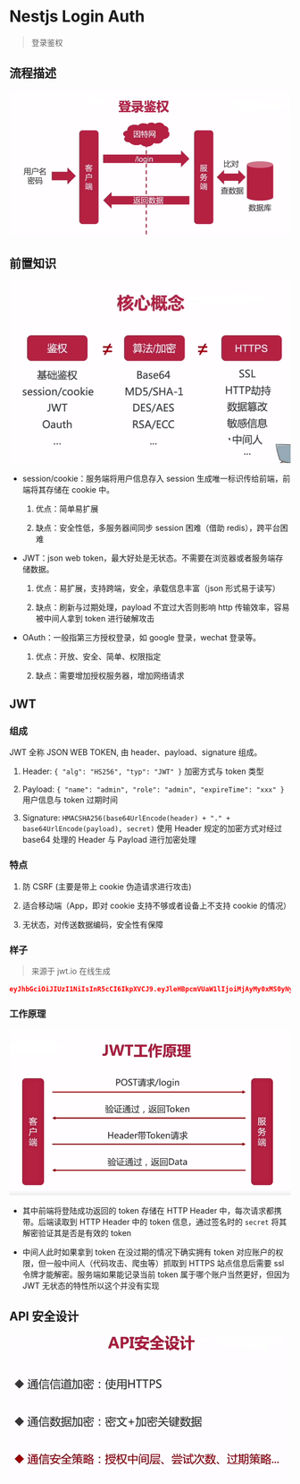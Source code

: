 # Nestjs Login Auth

> 登录鉴权

## 流程描述

![nest-login-auth](./nest-login-auth-1.png)

## 前置知识

![nest-login-auth-desc](./nest-login-auth-2.png)

- session/cookie：服务端将用户信息存入 session 生成唯一标识传给前端，前端将其存储在 cookie 中。

  1. 优点：简单易扩展

  2. 缺点：安全性低，多服务器间同步 session 困难（借助 redis），跨平台困难

- JWT：json web token，最大好处是无状态。不需要在浏览器或者服务端存储数据。

  1. 优点：易扩展，支持跨端，安全，承载信息丰富（json 形式易于读写）

  2. 缺点：刷新与过期处理，payload 不宜过大否则影响 http 传输效率，容易被中间人拿到 token 进行破解攻击

- OAuth：一般指第三方授权登录，如 google 登录，wechat 登录等。

  1. 优点：开放、安全、简单、权限指定

  2. 缺点：需要增加授权服务器，增加网络请求

## JWT

### 组成

JWT 全称 JSON WEB TOKEN, 由 header、payload、signature 组成。

1. Header: `{ "alg": "HS256", "typ": "JWT" }` 加密方式与 token 类型

2. Payload: `{ "name": "admin", "role": "admin", "expireTime": "xxx" }` 用户信息与 token 过期时间

3. Signature: `HMACSHA256(base64UrlEncode(header) + "." + base64UrlEncode(payload), secret)` 使用 Header 规定的加密方式对经过 base64 处理的 Header 与 Payload 进行加密处理

### 特点

1. 防 CSRF (主要是带上 cookie 伪造请求进行攻击)

2. 适合移动端（App，即对 cookie 支持不够或者设备上不支持 cookie 的情况）

3. 无状态，对传送数据编码，安全性有保障

### 样子

> 来源于 jwt.io 在线生成

```json
eyJhbGciOiJIUzI1NiIsInR5cCI6IkpXVCJ9.eyJleHBpcmVUaW1lIjoiMjAyMy0xMS0yNyAxNzowMCIsIm5hbWUiOiJpN2VvIiwicm9sZSI6ImFkbWluIn0.s_lHMQ_5K-t5aYCpx8PSyIYlNrtxTGIqjmNbBmF3Gms
```

### 工作原理

![nest-login-auth-maker](./nest-login-auth-3.png)

- 其中前端将登陆成功返回的 token 存储在 HTTP Header 中，每次请求都携带。后端读取到 HTTP Header 中的 token 信息，通过签名时的 `secret` 将其解密验证其是否是有效的 token

- 中间人此时如果拿到 token 在没过期的情况下确实拥有 token 对应账户的权限，但一般中间人（代码攻击、爬虫等）抓取到 HTTPS 站点信息后需要 ssl 令牌才能解密。服务端如果能记录当前 token 属于哪个账户当然更好，但因为 JWT 无状态的特性所以这个并没有实现

## API 安全设计

![nest-api-secure-design](./nest-login-auth-4.png)
